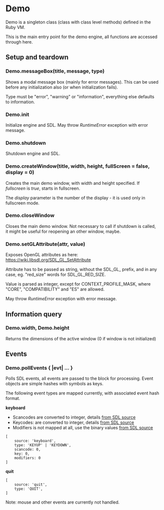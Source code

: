 # Demo

Demo is a singleton class (class with class level methods) defined in the Ruby VM.

This is the main entry point for the demo engine, all functions are accessed through here.

## Setup and teardown

### Demo.messageBox(title, message, type)

Shows a modal message box (mainly for error messages). This can be used before any initialization also (or when initialization fails).

Type must be "error", "warning" or "information", everything else defaults to information.

### Demo.init

Initialize engine and SDL. May throw *RuntimeError* exception with error message. 

### Demo.shutdown

Shutdown engine and SDL.

### Demo.createWindow(title, width, height, fullScreen = false, display = 0)

Creates the main demo window, with width and height specified. If *fullscreen* is *true*, starts in fullscreen.

The *display* parameter is the number of the display - it is used only in fullscreen mode.  

### Demo.closeWindow

Closes the main demo window. Not necessary to call if shutdown is called, it might be useful for reopening an other window, maybe. 

### Demo.setGLAttribute(attr, value)

Exposes OpenGL attributes as here: https://wiki.libsdl.org/SDL_GL_SetAttribute

Attribute has to be passed as string, without the SDL_GL_ prefix, and in any case, eg. "red_size" words for SDL_GL_RED_SIZE.

Value is parsed as integer, except for CONTEXT_PROFILE_MASK, where "CORE", "COMPATIBILITY" and "ES" are allowed.

May throw *RuntimeError* exception with error message.

## Information query

### Demo.width, Demo.height

Returns the dimensions of the active window (0 if window is not initialized)

## Events

### Demo.pollEvents { |evt| ... }

Polls SDL events, all events are passed to the block for processing. Event objects are simple hashes with symbols as keys.

The following event types are mapped currently, with associated event hash format.
 
**keyboard**
- Scancodes are converted to integer, details [from SDL source](https://hg.libsdl.org/SDL/file/498a7f27758e/include/SDL_scancode.h#l43)  
- Keycodes: are converted to integer, details [from SDL source](https://hg.libsdl.org/SDL/file/498a7f27758e/include/SDL_keycode.h#l50)
- Modifiers is not mapped at all, use the binary values [from SDL source](https://hg.libsdl.org/SDL/file/498a7f27758e/include/SDL_keycode.h#l325)  
```
[
    source: 'keyboard',
    type: 'KEYUP' | 'KEYDOWN',
    scancode: 0,
    key: 0,
    modifiers: 0    
]
```

**quit**
```
[
    source: 'quit',
    type: 'QUIT',
]
```

Note: mouse and other events are currently not handled.
